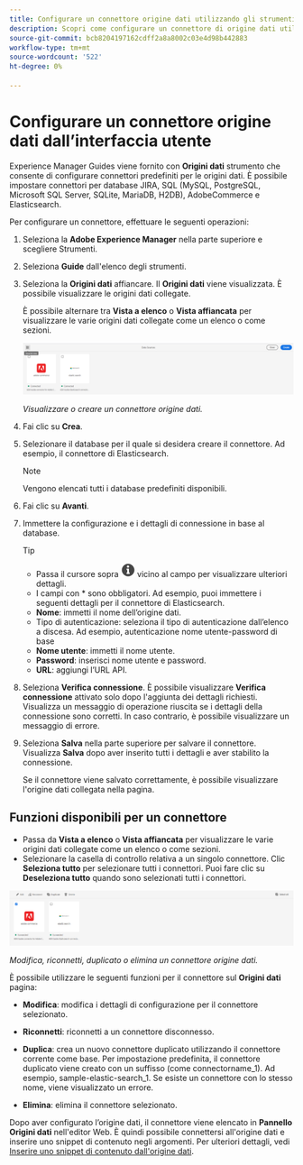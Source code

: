 ```yaml
---
title: Configurare un connettore origine dati utilizzando gli strumenti
description: Scopri come configurare un connettore di origine dati utilizzando gli strumenti.
source-git-commit: bcb8204197162cdff2a8a8002c03e4d98b442883
workflow-type: tm+mt
source-wordcount: '522'
ht-degree: 0%

---
```




# Configurare un connettore origine dati dall’interfaccia utente

Experience Manager Guides viene fornito con **Origini dati** strumento che consente di configurare connettori predefiniti per le origini dati. È possibile impostare connettori per database JIRA, SQL (MySQL, PostgreSQL, Microsoft SQL Server, SQLite, MariaDB, H2DB), AdobeCommerce e Elasticsearch.

Per configurare un connettore, effettuare le seguenti operazioni:

1. Seleziona la **Adobe Experience Manager** nella parte superiore e scegliere Strumenti.
1. Seleziona **Guide** dall&#39;elenco degli strumenti.
1. Seleziona la **Origini dati** affiancare. Il **Origini dati** viene visualizzata. È possibile visualizzare le origini dati collegate.

   È possibile alternare tra **Vista a elenco** o **Vista affiancata** per visualizzare le varie origini dati collegate come un elenco o come sezioni.

   <img src="./assets/data-sources-create-window.png" alt= "origini dati elencate nella pagina origini dati" width="800">

   *Visualizzare o creare un connettore origine dati.*
1. Fai clic su **Crea**.
1. Selezionare il database per il quale si desidera creare il connettore. Ad esempio, il connettore di Elasticsearch.
   >[!NOTE]
   >
   >Vengono elencati tutti i database predefiniti disponibili.

1. Fai clic su **Avanti**.
1. Immettere la configurazione e i dettagli di connessione in base al database.

   >[!TIP]
   >* Passa il cursore sopra <img src="./assets/info-details.svg" alt= "icona info" width="25"> vicino al campo per visualizzare ulteriori dettagli.
   > * I campi con * sono obbligatori. Ad esempio, puoi immettere i seguenti dettagli per il connettore di Elasticsearch.

   * **Nome**: immetti il nome dell’origine dati.
   * Tipo di autenticazione: seleziona il tipo di autenticazione dall’elenco a discesa. Ad esempio, autenticazione nome utente-password di base
   * **Nome utente**: immetti il nome utente.
   * **Password**: inserisci nome utente e password.
   * **URL**: aggiungi l’URL API.

1. Seleziona **Verifica connessione**. È possibile visualizzare **Verifica connessione** attivato solo dopo l&#39;aggiunta dei dettagli richiesti. Visualizza un messaggio di operazione riuscita se i dettagli della connessione sono corretti. In caso contrario, è possibile visualizzare un messaggio di errore.



1. Seleziona **Salva** nella parte superiore per salvare il connettore.     Visualizza **Salva** dopo aver inserito tutti i dettagli e aver stabilito la connessione.


   Se il connettore viene salvato correttamente, è possibile visualizzare l&#39;origine dati collegata nella pagina.

## Funzioni disponibili per un connettore

* Passa da **Vista a elenco** o **Vista affiancata**  per visualizzare le varie origini dati collegate come un elenco o come sezioni.
* Selezionare la casella di controllo relativa a un singolo connettore. Clic **Seleziona tutto** per selezionare tutti i connettori. Puoi fare clic su **Deseleziona tutto** quando sono selezionati tutti i connettori.

<img src="./assets/data-sources-features.png" alt= "funzioni delle origini dati nella pagina origini dati" width="800">

*Modifica, riconnetti, duplicato o elimina un connettore origine dati.*

È possibile utilizzare le seguenti funzioni per il connettore sul **Origini dati** pagina:

* **Modifica**: modifica i dettagli di configurazione per il connettore selezionato.

* **Riconnetti**: riconnetti a un connettore disconnesso.

* **Duplica**: crea un nuovo connettore duplicato utilizzando il connettore corrente come base. Per impostazione predefinita, il connettore duplicato viene creato con un suffisso (come connectorname_1). Ad esempio, sample-elastic-search_1.
Se esiste un connettore con lo stesso nome, viene visualizzato un errore.

* **Elimina**: elimina il connettore selezionato.


Dopo aver configurato l’origine dati, il connettore viene elencato in **Pannello Origini dati** nell&#39;editor Web. È quindi possibile connettersi all&#39;origine dati e inserire uno snippet di contenuto negli argomenti. Per ulteriori dettagli, vedi [Inserire uno snippet di contenuto dall&#39;origine dati](../user-guide/web-editor-content-snippet.md).
